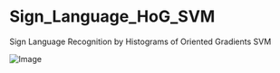# Sign_Language_HoG_SVM
Sign Language Recognition by Histograms of Oriented Gradients SVM

![Image](https://raw.githubusercontent.com/lephamduong/Sign_Language_Recognition_HoG_SVM/main/Presentation2.png)

